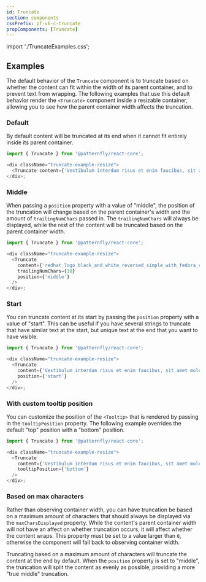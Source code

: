 ```yaml
---
id: Truncate
section: components
cssPrefix: pf-v6-c-truncate
propComponents: [Truncate]
---
```


import './TruncateExamples.css';

## Examples

The default behavior of the `Truncate` component is to truncate based on whether the content can fit within the width of its parent container, and to prevent text from wrapping. The following examples that use this default behavior render the `<Truncate>` component inside a resizable container, allowing you to see how the parent container width affects the truncation.

### Default

By default content will be truncated at its end when it cannot fit entirely inside its parent container.

```js
import { Truncate } from '@patternfly/react-core';

<div className="truncate-example-resize">
  <Truncate content={'Vestibulum interdum risus et enim faucibus, sit amet molestie est accumsan.'} />
</div>;
```

### Middle

When passing a `position` property with a value of "middle", the position of the truncation will change based on the parent container's width and the amount of `trailingNumChars` passed in. The `trailingNumChars` will always be displayed, while the rest of the content will be truncated based on the parent container width.

```js
import { Truncate } from '@patternfly/react-core';

<div className="truncate-example-resize">
  <Truncate
    content={'redhat_logo_black_and_white_reversed_simple_with_fedora_container.zip'}
    trailingNumChars={10}
    position={'middle'}
  />
</div>;
```

### Start

You can truncate content at its start by passing the `position` property with a value of "start". This can be useful if you have several strings to truncate that have similar text at the start, but unique text at the end that you want to have visible.

```js
import { Truncate } from '@patternfly/react-core';

<div className="truncate-example-resize">
  <Truncate
    content={'Vestibulum interdum risus et enim faucibus, sit amet molestie est accumsan.'}
    position={'start'}
  />
</div>;
```

### With custom tooltip position

You can customize the position of the `<Tooltip>` that is rendered by passing in the `tooltipPosition` property. The following example overrides the default "top" position with a "bottom" position.

```js
import { Truncate } from '@patternfly/react-core';

<div className="truncate-example-resize">
  <Truncate
    content={'Vestibulum interdum risus et enim faucibus, sit amet molestie est accumsan.'}
    tooltipPosition={'bottom'}
  />
</div>;
```

### Based on max characters

Rather than observing container width, you can have truncation be based on a maximum amount of characters that should always be displayed via the `maxCharsDisplayed` property. While the content's parent container width will not have an affect on whether truncation occurs, it will affect whether the content wraps. This property must be set to a value larger than `0`, otherwise the component will fall back to observing container width.

Truncating based on a maximum amount of characters will truncate the content at the end by default. When the `position` property is set to "middle", the truncation will split the content as evenly as possible, providing a more "true middle" truncation.

```ts file="./TruncateMaxChars.tsx"

```
